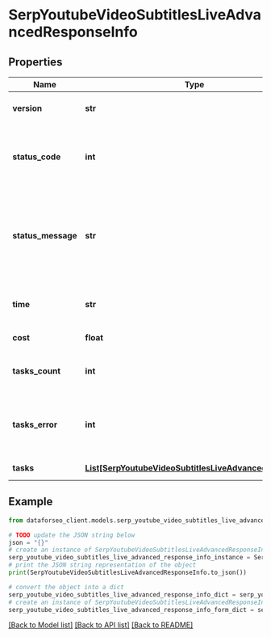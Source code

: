 # SerpYoutubeVideoSubtitlesLiveAdvancedResponseInfo


## Properties

Name | Type | Description | Notes
------------ | ------------- | ------------- | -------------
**version** | **str** | the current version of the API | [optional] 
**status_code** | **int** | general status code you can find the full list of the response codes here | [optional] 
**status_message** | **str** | general informational message you can find the full list of general informational messages here | [optional] 
**time** | **str** | total execution time, seconds | [optional] 
**cost** | **float** | total tasks cost, USD | [optional] 
**tasks_count** | **int** | the number of tasks in the tasks array | [optional] 
**tasks_error** | **int** | the number of tasks in the tasks array returned with an error | [optional] 
**tasks** | [**List[SerpYoutubeVideoSubtitlesLiveAdvancedTaskInfo]**](SerpYoutubeVideoSubtitlesLiveAdvancedTaskInfo.md) | array of tasks | [optional] 

## Example

```python
from dataforseo_client.models.serp_youtube_video_subtitles_live_advanced_response_info import SerpYoutubeVideoSubtitlesLiveAdvancedResponseInfo

# TODO update the JSON string below
json = "{}"
# create an instance of SerpYoutubeVideoSubtitlesLiveAdvancedResponseInfo from a JSON string
serp_youtube_video_subtitles_live_advanced_response_info_instance = SerpYoutubeVideoSubtitlesLiveAdvancedResponseInfo.from_json(json)
# print the JSON string representation of the object
print(SerpYoutubeVideoSubtitlesLiveAdvancedResponseInfo.to_json())

# convert the object into a dict
serp_youtube_video_subtitles_live_advanced_response_info_dict = serp_youtube_video_subtitles_live_advanced_response_info_instance.to_dict()
# create an instance of SerpYoutubeVideoSubtitlesLiveAdvancedResponseInfo from a dict
serp_youtube_video_subtitles_live_advanced_response_info_form_dict = serp_youtube_video_subtitles_live_advanced_response_info.from_dict(serp_youtube_video_subtitles_live_advanced_response_info_dict)
```
[[Back to Model list]](../README.md#documentation-for-models) [[Back to API list]](../README.md#documentation-for-api-endpoints) [[Back to README]](../README.md)


